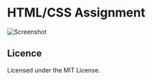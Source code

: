 # HTML/CSS Assignment

![Screenshot](.Google_Screenshot.png)


## Licence

Licensed under the MIT License.
